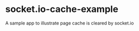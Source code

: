 socket.io-cache-example
=======================

A sample app to illustrate page cache is cleared by socket.io
